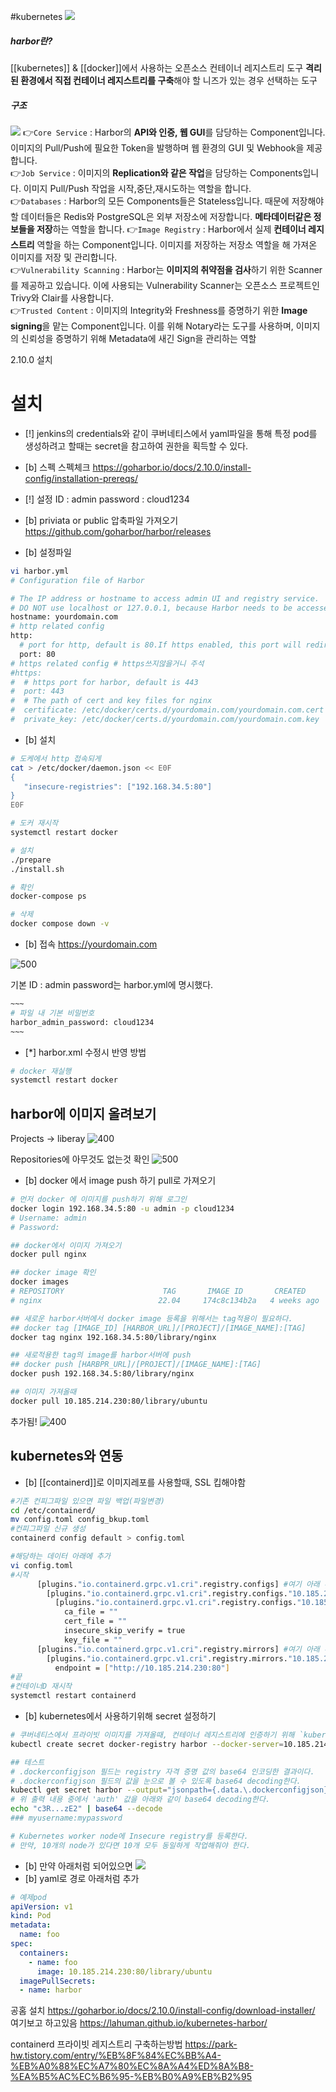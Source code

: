 #kubernetes 
![](https://i.imgur.com/fAzcxBh.png)

##### harbor란? 
[[kubernetes]] & [[docker]]에서 사용하는 오픈소스 컨테이너 레지스트리 도구
**격리된 환경에서 직접 컨테이너 레지스트리를 구축**해야 할 니즈가 있는 경우 선택하는 도구

##### 구조
![](https://i.imgur.com/wSI1162.png)
👉`Core Service` : Harbor의 **API와 인증, 웹 GUI**를 담당하는 Component입니다. 이미지의 Pull/Push에 필요한 Token을 발행하며 웹 환경의 GUI 및 Webhook을 제공합니다.  
👉`Job Service` : 이미지의 **Replication와 같은 작업**을 담당하는 Components입니다. 이미지 Pull/Push 작업을 시작,중단,재시도하는 역할을 합니다.  
👉`Databases` : Harbor의 모든 Components들은 Stateless입니다. 때문에 저장해야 할 데이터들은 Redis와 PostgreSQL은 외부 저장소에 저장합니다. **메타데이터같은 정보들을 저장**하는 역할을 합니다. 
👉`Image Registry` : Harbor에서 실제 **컨테이너 레지스트리** 역할을 하는 Component입니다. 이미지를 저장하는 저장소 역할을 해 가져온 이미지를 저장 및 관리합니다.   
👉`Vulnerability Scanning` : Harbor는 **이미지의 취약점을 검사**하기 위한 Scanner를 제공하고 있습니다. 이에 사용되는 Vulnerability Scanner는 오픈소스 프로젝트인 Trivy와 Clair를 사용합니다.  
👉`Trusted Content` : 이미지의 Integrity와 Freshness를 증명하기 위한 **Image signing**을 맡는 Component입니다. 이를 위해 Notary라는 도구를 사용하며, 이미지의 신뢰성을 증명하기 위해 Metadata에 새긴 Sign을 관리하는 역할


2.10.0 설치
# 설치 

- [!] jenkins의 credentials와 같이 쿠버네티스에서 yaml파일을 통해 특정 pod를 생성하려고 할때는 secret을 참고하여 권한을 획득할 수 있다.
 
- [b] 스펙
스펙체크
https://goharbor.io/docs/2.10.0/install-config/installation-prereqs/
- [!] 설정
ID : admin
password : cloud1234
- [b] priviata or public 압축파일 가져오기 
 https://github.com/goharbor/harbor/releases
- [b] 설정파일 
```bash
vi harbor.yml
# Configuration file of Harbor

# The IP address or hostname to access admin UI and registry service.
# DO NOT use localhost or 127.0.0.1, because Harbor needs to be accessed by external clients.
hostname: yourdomain.com
# http related config
http: 
  # port for http, default is 80.If https enabled, this port will redirect to https port
  port: 80
# https related config # https쓰지않을거니 주석
#https:
#  # https port for harbor, default is 443
#  port: 443
#  # The path of cert and key files for nginx
#  certificate: /etc/docker/certs.d/yourdomain.com/yourdomain.com.cert
#  private_key: /etc/docker/certs.d/yourdomain.com/yourdomain.com.key
```
- [b] 설치
```bash
# 도케에서 http 접속되게 
cat > /etc/docker/daemon.json << E0F
{
   "insecure-registries": ["192.168.34.5:80"]
}
E0F

# 도커 재시작
systemctl restart docker

# 설치
./prepare
./install.sh

# 확인
docker-compose ps

# 삭제 
docker compose down -v
```
- [b] 접속
https://yourdomain.com

![500](https://i.imgur.com/rNukBpt.png)

기본 ID : admin
password는 harbor.yml에 명시했다. 
```bash
~~~
# 파일 내 기본 비밀번호 
harbor_admin_password: cloud1234
~~~
```

- [*] harbor.xml 수정시 반영 방법 
```bash
# docker 재실행
systemctl restart docker
```

## harbor에 이미지 올려보기
Projects -> liberay
![400](https://i.imgur.com/k8dNYC5.png)

Repositories에 아무것도 없는것 확인
![500](https://i.imgur.com/WWBsECM.png)

- [b] docker 에서 image push 하기 pull로 가져오기
```bash
# 먼저 docker 에 이미지를 push하기 위해 로그인
docker login 192.168.34.5:80 -u admin -p cloud1234
# Username: admin
# Password:

## docker에서 이미지 가져오기
docker pull nginx

## docker image 확인
docker images
# REPOSITORY                      TAG       IMAGE ID       CREATED      
# nginx                          22.04     174c8c134b2a   4 weeks ago   

## 새로운 harbor서버에서 docker image 등록을 위해서는 tag적용이 필요하다. 
## docker tag [IMAGE_ID] [HARBOR_URL]/[PROJECT]/[IMAGE_NAME]:[TAG]
docker tag nginx 192.168.34.5:80/library/nginx

## 새로적용한 tag의 image를 harbor서버에 push
## docker push [HARBPR_URL]/[PROJECT]/[IMAGE_NAME]:[TAG]
docker push 192.168.34.5:80/library/nginx

## 이미지 가져올때
docker pull 10.185.214.230:80/library/ubuntu
```
추가됨!
![400](https://i.imgur.com/Jy85qrD.png)
## kubernetes와 연동
- [b] [[containerd]]로 이미지레포를 사용할때, SSL 킵해야함
```bash
#기존 컨피그파일 있으면 파일 백업(파일변경)
cd /etc/containerd/ 
mv config.toml config_bkup.toml 
#컨피그파일 신규 생성 
containerd config default > config.toml

#해당하는 데이터 아래에 추가 
vi config.toml 
#시작
      [plugins."io.containerd.grpc.v1.cri".registry.configs] #여기 아래 추가1
        [plugins."io.containerd.grpc.v1.cri".registry.configs."10.185.214.230:80"]
          [plugins."io.containerd.grpc.v1.cri".registry.configs."10.185.214.230:80".tls]
            ca_file = ""
            cert_file = ""
            insecure_skip_verify = true
            key_file = ""               
      [plugins."io.containerd.grpc.v1.cri".registry.mirrors] #여기 아래 추가2
        [plugins."io.containerd.grpc.v1.cri".registry.mirrors."10.185.214.230:80"]
          endpoint = ["http://10.185.214.230:80"]
#끝
#컨테이너D 재시작
systemctl restart containerd
```

- [b] kubernetes에서 사용하기위해 secret 설정하기 
```bash
# 쿠버네티스에서 프라이빗 이미지를 가져올때, 컨테이너 레지스트리에 인증하기 위해 `kubernetes.io/dockerconfigjso` 타입의 시크릿을 사용한다. 
kubectl create secret docker-registry harbor --docker-server=10.185.214.230 --docker-username=admin --docker-password=cloud1234

## 테스트
# .dockerconfigjson 필드는 registry 자격 증명 값의 base64 인코딩한 결과이다.
# .dockerconfigjson 필드의 값을 눈으로 볼 수 있도록 base64 decoding한다.
kubectl get secret harbor --output="jsonpath={.data.\.dockerconfigjson}" | base64 --decode
# 위 출력 내용 중에서 'auth' 값을 아래와 같이 base64 decoding한다.
echo "c3R...zE2" | base64 --decode
### myusername:mypassword

# Kubernetes worker node에 Insecure registry를 등록한다.
# 만약, 10개의 node가 있다면 10개 모두 동일하게 작업해줘야 한다.
```


- [b] 만약 아래처럼 되어있으면 
![](https://i.imgur.com/VhebYQ5.png)
- [b] yaml로 경로 아래처럼 추가
```yaml
# 예제pod
apiVersion: v1
kind: Pod
metadata:
  name: foo
spec:
  containers:
    - name: foo
      image: 10.185.214.230:80/library/ubuntu
  imagePullSecrets:
  - name: harbor
```





공홈 설치
https://goharbor.io/docs/2.10.0/install-config/download-installer/
여기보고 하고있음
https://lahuman.github.io/kubernetes-harbor/



containerd 프라이빗 레지스트리 구축하는방법
https://park-hw.tistory.com/entry/%EB%8F%84%EC%BB%A4-%EB%A0%88%EC%A7%80%EC%8A%A4%ED%8A%B8-%EA%B5%AC%EC%B6%95-%EB%B0%A9%EB%B2%95